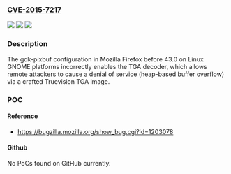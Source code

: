 ### [CVE-2015-7217](https://cve.mitre.org/cgi-bin/cvename.cgi?name=CVE-2015-7217)
![](https://img.shields.io/static/v1?label=Product&message=n%2Fa&color=blue)
![](https://img.shields.io/static/v1?label=Version&message=n%2Fa&color=blue)
![](https://img.shields.io/static/v1?label=Vulnerability&message=n%2Fa&color=brighgreen)

### Description

The gdk-pixbuf configuration in Mozilla Firefox before 43.0 on Linux GNOME platforms incorrectly enables the TGA decoder, which allows remote attackers to cause a denial of service (heap-based buffer overflow) via a crafted Truevision TGA image.

### POC

#### Reference
- https://bugzilla.mozilla.org/show_bug.cgi?id=1203078

#### Github
No PoCs found on GitHub currently.

